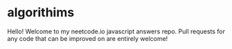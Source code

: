 # algorithims
Hello! Welcome to my neetcode.io javascript answers repo. Pull requests for any code that can be improved on are entirely welcome!
